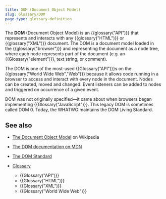 ```yaml
---
title: DOM (Document Object Model)
slug: Glossary/DOM
page-type: glossary-definition
---
```


The **DOM** (Document Object Model) is an {{glossary("API")}} that represents and interacts with any {{glossary("HTML")}} or {{glossary("XML")}} document. The DOM is a document model loaded in the {{glossary("browser")}} and representing the document as a node tree, where each node represents part of the document (e.g. an {{Glossary("element")}}, text string, or comment).

The DOM is one of the most-used {{Glossary("API")}}s on the {{glossary("World Wide Web","Web")}} because it allows code running in a browser to access and interact with every node in the document. Nodes can be created, moved and changed. Event listeners can be added to nodes and triggered on occurrence of a given event.

DOM was not originally specified—it came about when browsers began implementing {{Glossary("JavaScript")}}. This legacy DOM is sometimes called DOM 0. Today, the WHATWG maintains the DOM Living Standard.

## See also

- [The Document Object Model](https://en.wikipedia.org/wiki/Document_Object_Model) on Wikipedia
- [The DOM documentation on MDN](/en-US/docs/Web/API/Document_Object_Model)
- [The DOM Standard](https://dom.spec.whatwg.org/)
- [Glossary](/en-US/docs/Glossary)

  - {{Glossary("API")}}
  - {{Glossary("HTML")}}
  - {{Glossary("XML")}}
  - {{Glossary("World Wide Web")}}
